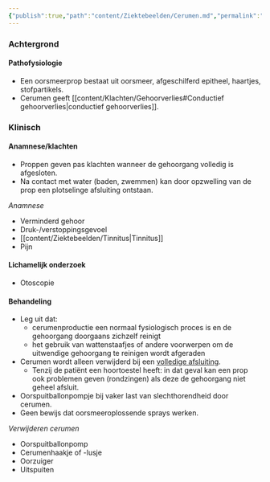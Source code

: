 ```yaml
---
{"publish":true,"path":"content/Ziektebeelden/Cerumen.md","permalink":"/content/ziektebeelden/cerumen/","title":"Cerumen","tags":["KNO","Eerstelijnsgeneeskunde","Ziektebeeld"]}
---
```




### Achtergrond
#### Pathofysiologie

- Een oorsmeerprop bestaat uit oorsmeer, afgeschilferd epitheel, haartjes, stofpartikels.
- Cerumen geeft [[content/Klachten/Gehoorverlies#Conductief gehoorverlies\|conductief gehoorverlies]].

### Klinisch

#### Anamnese/klachten

- Proppen geven pas klachten wanneer de gehoorgang volledig is afgesloten.
- Na contact met water (baden, zwemmen) kan door opzwelling van de prop een plotselinge afsluiting ontstaan. 

*Anamnese*
- Verminderd gehoor
- Druk-/verstoppingsgevoel
- [[content/Ziektebeelden/Tinnitus\|Tinnitus]]
- Pijn


#### Lichamelijk onderzoek

- Otoscopie

#### Behandeling

-   Leg uit dat:
    -   cerumenproductie een normaal fysiologisch proces is en de gehoorgang doorgaans zichzelf reinigt
    -   het gebruik van wattenstaafjes of andere voorwerpen om de uitwendige gehoorgang te reinigen wordt afgeraden
- Cerumen wordt alleen verwijderd bij een <u>volledige afsluiting</u>.
	- Tenzij de patiënt een hoortoestel heeft: in dat geval kan een prop ook problemen geven (rondzingen) als deze de gehoorgang niet geheel afsluit. 
- Oorspuitballonpompje bij vaker last van slechthorendheid door cerumen.
- Geen bewijs dat oorsmeeroplossende sprays werken.

*Verwijderen cerumen*
- Oorspuitballonpomp
- Cerumenhaakje of -lusje
- Oorzuiger
- Uitspuiten